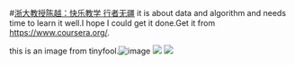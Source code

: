 #[浙大教授陈越：快乐教学 行者无疆](http://www.math168.com/mjft/557.htm)
it is about data and algorithm and needs time to learn it well.I hope I could get it done.Get it from https://www.coursera.org/.

this is an image from tinyfool.![image](https://github.com/mynameiszhangyong/data-and-algorithm-learning/blob/master/learning.png)
![](https://github.com/mynameiszhangyong/data-and-algorithm-learning/blob/master/1.%E5%9F%BA%E6%9C%AC%E6%A6%82%E5%BF%B5/Screen%20Shot%202015-07-26%20at%2011.02.31.png)
![](https://github.com/mynameiszhangyong/data-and-algorithm-learning/blob/master/1.%E5%9F%BA%E6%9C%AC%E6%A6%82%E5%BF%B5/Screen%20Shot%202015-07-26%20at%2011.02.31.png)
